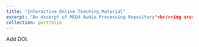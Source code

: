 ```yaml
---
title: "Interactive Online Teaching Material"
excerpt: "An excerpt of MED4 Audio Processing Repository"<br/><img src='/images/500x300.png'>"
collection: portfolio
---
```


Add DOI.